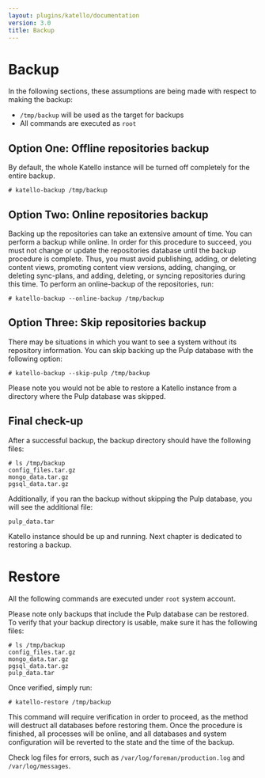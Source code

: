 ```yaml
---
layout: plugins/katello/documentation
version: 3.0
title: Backup
---
```


# Backup

In the following sections, these assumptions are being made with respect to making the backup:

 * `/tmp/backup` will be used as the target for backups
 * All commands are executed as `root`

## Option One: Offline repositories backup

By default, the whole Katello instance will be turned off completely for the entire backup.

```
# katello-backup /tmp/backup
```

## Option Two: Online repositories backup

Backing up the repositories can take an extensive amount of time. You can perform a backup while online. In order for this procedure to succeed, you must not change or update the repositories database until the backup procedure is complete. Thus, you must avoid publishing, adding, or deleting content views, promoting content view versions, adding, changing, or deleting sync-plans, and adding, deleting, or syncing repositories during this time. To perform an online-backup of the repositories, run:

```
# katello-backup --online-backup /tmp/backup
```

## Option Three: Skip repositories backup

There may be situations in which you want to see a system without its repository information. You can skip backing up the Pulp database with the following option:

```
# katello-backup --skip-pulp /tmp/backup
```

Please note you would not be able to restore a Katello instance from a directory where the Pulp database was skipped.

## Final check-up

After a successful backup, the backup directory should have the following files:

```
# ls /tmp/backup
config_files.tar.gz
mongo_data.tar.gz
pgsql_data.tar.gz
```

Additionally, if you ran the backup without skipping the Pulp database, you will see the additional file:

```
pulp_data.tar
```

Katello instance should be up and running. Next chapter is dedicated to restoring a backup.

# Restore

All the following commands are executed under `root` system account.

Please note only backups that include the Pulp database can be restored. To verify that your backup directory is usable, make sure it has the following files:

```
# ls /tmp/backup
config_files.tar.gz
mongo_data.tar.gz
pgsql_data.tar.gz
pulp_data.tar
```

Once verified, simply run:

```
# katello-restore /tmp/backup
```

This command will require verification in order to proceed, as the method will destruct all databases before restoring them. Once the procedure is finished, all processes will be online, and all databases and system configuration will be reverted to the state and the time of the backup.

Check log files for errors, such as `/var/log/foreman/production.log` and `/var/log/messages`.
